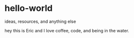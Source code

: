 # hello-world
ideas, resources, and anything else

hey this is Eric and I love coffee, code, and being in the water. 
